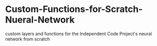 # Custom-Functions-for-Scratch-Nueral-Network
custom layers and functions for the Independent Code Project's neural network from scratch
